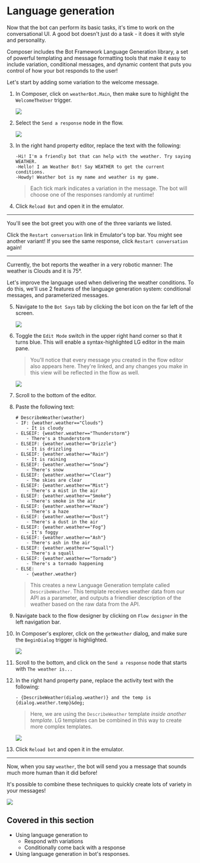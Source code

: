 # Language generation

Now that the bot can perform its basic tasks, it's time to work on the conversational UI. A good bot doesn't just do a task - it does it with style and personality.

Composer includes the Bot Framework Language Generation library, a set of powerful templating and message formatting tools that make it easy to include variation, conditional messages, and dynamic content that puts you control of how your bot responds to the user!

Let's start by adding some variation to the welcome message.

1. In Composer, click on `weatherBot.Main`, then make sure to highlight the `WelcomeTheUser` trigger.

   ![](./assets/05/nav1.png) 

2. Select the `Send a response` node in the flow.

   ![](./assets/05/lg-1.png)

3. In the right hand property editor, replace the text with the following:

    ```
    -Hi! I'm a friendly bot that can help with the weather. Try saying WEATHER.
    -Hello! I am Weather Bot! Say WEATHER to get the current conditions.
    -Howdy! Weather bot is my name and weather is my game.
    ```

    > Each tick mark indicates a variation in the message. The bot will choose one of the responses randomly at runtime!

4. Click `Reload Bot` and open it in the emulator.

---

You'll see the bot greet you with one of the three variants we listed. 

Click the `Restart conversation` link in Emulator's top bar. You might see another variant! If you see the same response, click `Restart conversation` again! 

---

Currently, the bot reports the weather in a very robotic manner: The weather is Clouds and it is 75&deg;.

Let's improve the language used when delivering the weather conditions. To do this, we'll use 2 features of the language generation system: conditional messages, and parameterized messages.

5. Navigate to the `Bot Says` tab by clicking the bot icon on the far left of the screen.

   ![](./assets/05/botsays.png)

6. Toggle the `Edit Mode` switch in the upper right hand corner so that it turns blue.  This will enable a syntax-highlighted LG editor in the main pane.

   > You'll notice that every message you created in the flow editor also appears here. They're linked, and any changes you make in this view will be reflected in the flow as well.

   ![](./assets/05/editmode.png) 

7. Scroll to the bottom of the editor.
8. Paste the following text:
    ```
    # DescribeWeather(weather)
    - IF: {weather.weather=="Clouds"}
        - It is cloudy
    - ELSEIF: {weather.weather=="Thunderstorm"}
        - There's a thunderstorm
    - ELSEIF: {weather.weather=="Drizzle"}
        - It is drizzling
    - ELSEIF: {weather.weather=="Rain"}
        - It is raining
    - ELSEIF: {weather.weather=="Snow"}
        - There's snow
    - ELSEIF: {weather.weather=="Clear"}
        - The skies are clear
    - ELSEIF: {weather.weather=="Mist"}
        - There's a mist in the air
    - ELSEIF: {weather.weather=="Smoke"}
        - There's smoke in the air
    - ELSEIF: {weather.weather=="Haze"}
        - There's a haze
    - ELSEIF: {weather.weather=="Dust"}
        - There's a dust in the air
    - ELSEIF: {weather.weather=="Fog"}
        - It's foggy
    - ELSEIF: {weather.weather=="Ash"}
        - There's ash in the air
    - ELSEIF: {weather.weather=="Squall"}
        - There's a squall
    - ELSEIF: {weather.weather=="Tornado"}
        - There's a tornado happening
    - ELSE:
        - {weather.weather}
    ```

    > This creates a new Language Generation template called `DescribeWeather`. This template receives weather data from our API as a parameter, and outputs a friendlier 
    description of the weather based on the raw data from the API.

9. Navigate back to the flow designer by clicking on `Flow designer` in the left navigation bar.
10. In Composer's explorer, click on the `getWeather` dialog, and make sure the `BeginDialog` trigger is highlighted.

      ![](./assets/05/nav2.png)

11. Scroll to the bottom, and click on the `Send a response` node that starts with `The weather is...`
13. In the right hand property pane, replace the activity text with the following:

      `- {DescribeWeather(dialog.weather)} and the temp is {dialog.weather.temp}&deg;`

      > Here, we are using the `DescribeWeather` template _inside another template_. LG templates can be combined in this way to create more complex templates.

      ![](./assets/05/lg-2.png)

14. Click `Reload bot` and open it in the emulator.

---

Now, when you say `weather`, the bot will send you a message that sounds much more human than it did before!

It's possible to combine these techniques to quickly create lots of variety in your messages!

![](./assets/05/nice-weather.png)

## Covered in this section
- Using language generation to
    - Respond with variations
    - Conditionally come back with a response
- Using language generation in bot's responses.